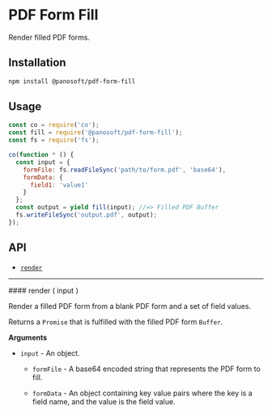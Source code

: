 # PDF Form Fill

Render filled PDF forms.

## Installation

```sh
npm install @panosoft/pdf-form-fill
```

## Usage

```js
const co = require('co');
const fill = require('@panosoft/pdf-form-fill');
const fs = require('fs');

co(function * () {
  const input = {
    formFile: fs.readFileSync('path/to/form.pdf', 'base64'),
    formData: {
      field1: 'value1'
    }
  };
  const output = yield fill(input); //=> Filled PDF Buffer
  fs.writeFileSync('output.pdf', output);
});
```

## API

- [`render`](#render)

---

<a name="render"/>
#### render ( input )

Render a filled PDF form from a blank PDF form and a set of field values.

Returns a `Promise` that is fulfilled with the filled PDF form `Buffer`.

__Arguments__

- `input` - An object.

  - `formFile` - A base64 encoded string that represents the PDF form to fill.

  - `formData` - An object containing key value pairs where the key is a field name, and the value is the field value.

